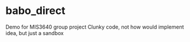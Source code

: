 # babo_direct
Demo for MIS3640 group project
Clunky code, not how would implement idea, but just a sandbox